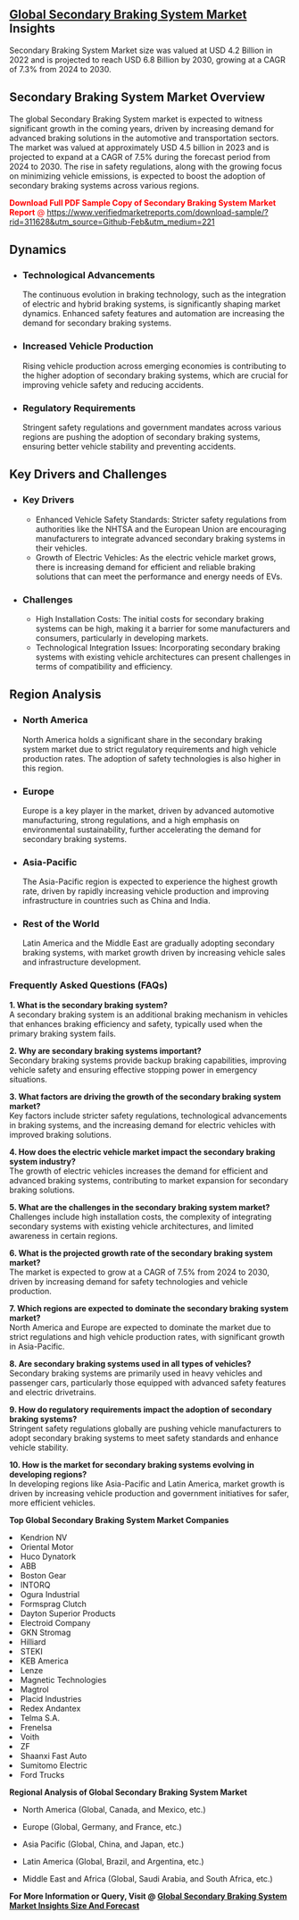 <h2><a href="https://www.verifiedmarketreports.com/download-sample/?rid=311628&amp;utm_source=Github&amp;utm_medium=221" target="_blank">Global Secondary Braking System Market</a> Insights</h2><p>Secondary Braking System Market size was valued at USD 4.2 Billion in 2022 and is projected to reach USD 6.8 Billion by 2030, growing at a CAGR of 7.3% from 2024 to 2030.</p><p> <h2>Secondary Braking System Market Overview</h2> <p>The global Secondary Braking System market is expected to witness significant growth in the coming years, driven by increasing demand for advanced braking solutions in the automotive and transportation sectors. The market was valued at approximately USD 4.5 billion in 2023 and is projected to expand at a CAGR of 7.5% during the forecast period from 2024 to 2030. The rise in safety regulations, along with the growing focus on minimizing vehicle emissions, is expected to boost the adoption of secondary braking systems across various regions.</p> <p><p><span class=""><span style="color: #ff0000;"><strong>Download Full PDF Sample Copy of Secondary Braking System Market Report</strong> @ </span><a href="https://www.verifiedmarketreports.com/download-sample/?rid=311628&amp;utm_source=Github-Feb&amp;utm_medium=221" target="_blank">https://www.verifiedmarketreports.com/download-sample/?rid=311628&amp;utm_source=Github-Feb&amp;utm_medium=221</a></span></p></p> <h2>Dynamics</h2> <ul> <li><h3>Technological Advancements</h3> The continuous evolution in braking technology, such as the integration of electric and hybrid braking systems, is significantly shaping market dynamics. Enhanced safety features and automation are increasing the demand for secondary braking systems.</li> <li><h3>Increased Vehicle Production</h3> Rising vehicle production across emerging economies is contributing to the higher adoption of secondary braking systems, which are crucial for improving vehicle safety and reducing accidents.</li> <li><h3>Regulatory Requirements</h3> Stringent safety regulations and government mandates across various regions are pushing the adoption of secondary braking systems, ensuring better vehicle stability and preventing accidents.</li> </ul> <h2>Key Drivers and Challenges</h2> <ul> <li><h3>Key Drivers</h3> <ul> <li>Enhanced Vehicle Safety Standards: Stricter safety regulations from authorities like the NHTSA and the European Union are encouraging manufacturers to integrate advanced secondary braking systems in their vehicles.</li> <li>Growth of Electric Vehicles: As the electric vehicle market grows, there is increasing demand for efficient and reliable braking solutions that can meet the performance and energy needs of EVs.</li> </ul> </li> <li><h3>Challenges</h3> <ul> <li>High Installation Costs: The initial costs for secondary braking systems can be high, making it a barrier for some manufacturers and consumers, particularly in developing markets.</li> <li>Technological Integration Issues: Incorporating secondary braking systems with existing vehicle architectures can present challenges in terms of compatibility and efficiency.</li> </ul> </li> </ul> <h2>Region Analysis</h2> <ul> <li><h3>North America</h3> North America holds a significant share in the secondary braking system market due to strict regulatory requirements and high vehicle production rates. The adoption of safety technologies is also higher in this region.</li> <li><h3>Europe</h3> Europe is a key player in the market, driven by advanced automotive manufacturing, strong regulations, and a high emphasis on environmental sustainability, further accelerating the demand for secondary braking systems.</li> <li><h3>Asia-Pacific</h3> The Asia-Pacific region is expected to experience the highest growth rate, driven by rapidly increasing vehicle production and improving infrastructure in countries such as China and India.</li> <li><h3>Rest of the World</h3> Latin America and the Middle East are gradually adopting secondary braking systems, with market growth driven by increasing vehicle sales and infrastructure development.</li> </ul> <h3>Frequently Asked Questions (FAQs)</h3> <p><b>1. What is the secondary braking system?</b><br> A secondary braking system is an additional braking mechanism in vehicles that enhances braking efficiency and safety, typically used when the primary braking system fails.</p> <p><b>2. Why are secondary braking systems important?</b><br> Secondary braking systems provide backup braking capabilities, improving vehicle safety and ensuring effective stopping power in emergency situations.</p> <p><b>3. What factors are driving the growth of the secondary braking system market?</b><br> Key factors include stricter safety regulations, technological advancements in braking systems, and the increasing demand for electric vehicles with improved braking solutions.</p> <p><b>4. How does the electric vehicle market impact the secondary braking system industry?</b><br> The growth of electric vehicles increases the demand for efficient and advanced braking systems, contributing to market expansion for secondary braking solutions.</p> <p><b>5. What are the challenges in the secondary braking system market?</b><br> Challenges include high installation costs, the complexity of integrating secondary systems with existing vehicle architectures, and limited awareness in certain regions.</p> <p><b>6. What is the projected growth rate of the secondary braking system market?</b><br> The market is expected to grow at a CAGR of 7.5% from 2024 to 2030, driven by increasing demand for safety technologies and vehicle production.</p> <p><b>7. Which regions are expected to dominate the secondary braking system market?</b><br> North America and Europe are expected to dominate the market due to strict regulations and high vehicle production rates, with significant growth in Asia-Pacific.</p> <p><b>8. Are secondary braking systems used in all types of vehicles?</b><br> Secondary braking systems are primarily used in heavy vehicles and passenger cars, particularly those equipped with advanced safety features and electric drivetrains.</p> <p><b>9. How do regulatory requirements impact the adoption of secondary braking systems?</b><br> Stringent safety regulations globally are pushing vehicle manufacturers to adopt secondary braking systems to meet safety standards and enhance vehicle stability.</p> <p><b>10. How is the market for secondary braking systems evolving in developing regions?</b><br> In developing regions like Asia-Pacific and Latin America, market growth is driven by increasing vehicle production and government initiatives for safer, more efficient vehicles.</p> </p><p><strong>Top Global Secondary Braking System Market Companies</strong></p><div data-test-id=""><p><li>Kendrion NV</li><li> Oriental Motor</li><li> Huco Dynatork</li><li> ABB</li><li> Boston Gear</li><li> INTORQ</li><li> Ogura Industrial</li><li> Formsprag Clutch</li><li> Dayton Superior Products</li><li> Electroid Company</li><li> GKN Stromag</li><li> Hilliard</li><li> STEKI</li><li> KEB America</li><li> Lenze</li><li> Magnetic Technologies</li><li> Magtrol</li><li> Placid Industries</li><li> Redex Andantex</li><li> Telma S.A.</li><li> Frenelsa</li><li> Voith</li><li> ZF</li><li> Shaanxi Fast Auto</li><li> Sumitomo Electric</li><li> Ford Trucks</li></p><div><strong>Regional Analysis of&nbsp;Global Secondary Braking System Market</strong></div><ul><li dir="ltr"><p dir="ltr">North America&nbsp;(Global, Canada, and Mexico, etc.)</p></li><li dir="ltr"><p dir="ltr">Europe (Global, Germany, and France, etc.)</p></li><li dir="ltr"><p dir="ltr">Asia Pacific&nbsp;(Global, China, and Japan, etc.)</p></li><li dir="ltr"><p dir="ltr">Latin America&nbsp;(Global, Brazil, and Argentina, etc.)</p></li><li dir="ltr">Middle East and Africa&nbsp;(Global, Saudi Arabia, and South Africa, etc.)</li></ul><p><strong>For More Information or Query, Visit @&nbsp;</strong><strong><a href="https://www.verifiedmarketreports.com/product/secondary-braking-system-market/?utm_source=Github&amp;utm_medium=221" target="_blank">Global Secondary Braking System Market Insights Size And Forecast</a></strong></p></div>
